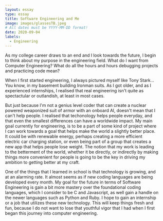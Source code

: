 ```yaml
---
layout: essay
type: essay
title: Software Engineering and Me
image: images/glassesTB.jpeg
# All dates must be YYYY-MM-DD format!
date: 2020-09-04
labels:
  - Engineering
---
```


  As my college career draws to an end and I look towards the future, I begin to think about my purpose in the engineering field. What do I want from Computer Engineering? What do all the hours and hours debugging projects and practicing code mean?
  
  When I first started engineering, I always pictured myself like Tony Stark... You know, in my basement building Ironman suits. As I got older, and as I experienced internships, I realised that real engineering isn't quite as spectactular or outlandish, at least in most cases. 
  
  But just because I'm not a genius level coder that can create a nuclear powered weaponized suit of armor with an onboard AI, doesn't mean that I can't help people. I realised that techonology helps people everyday, and that even the smallest differences can have a worldwide impact. My main goal currently for engineering, is to be a part of some kind of project where I can work towards a goal that helps make the world a slightly better place. It could be with renewable energy, perhaps creating a more efficient electric car charging station, or even being part of a group that creates a new app that helps people lose weight. The notion that my work is leading to the betterment of the world, whether it be directly, or indirectly by making things more convenient for people is going to be the key in driving my ambition to getting better at my craft.
  
  One of the things that I learned in school is that technology is growing, and at an alarming rate. It almost seems as if new coding languages are being developed every month. My goal for the future in terms of Software Engineering is gain a bit more mastery over the foundational coding languages, which I consider to be C and Javascript, as well gain a handle on the newer languages such as Python and Ruby. I hope to gain an internship or a job that utilizes these new technology. This will keep things fresh and fun, because I do not want to lose that youthful vigor that I had when I first began this journey into computer engineering.
 
